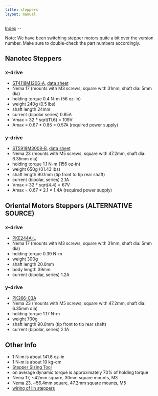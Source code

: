 ```yaml
---
title: steppers
layout: manual
---
```


[Index](index) --

Note: We have been switching stepper motors quite a bit over the version number. Make sure to double-check the part numbers accordingly.


Nanotec Steppers
------------------------------------

### x-drive

* [ST4118M1206-A](http://en.nanotec.com/steppermotor_st4118.html), [data sheet](http://dl.dropbox.com/u/9430160/lasersaur/ST4118M1206.pdf)
* Nema 17 (mounts with M3 screws, square with 31mm, shaft dia: 5mm dia)
* holding torque 0.4 N-m (56 oz-in)
* weight 240g (0.5 lbs)
* shaft length 24mm
* current (bipolar series) 0.85A
* Vmax = 32 * sqrt(11.6) = 109V
* Amax = 0.67 * 0.85 = 0.57A (required power supply)


### y-drive

* [ST5918M3008-B](http://en.nanotec.com/steppermotor_st5918.html), [data sheet](http://dl.dropbox.com/u/9430160/lasersaur/ST5918M3008.pdf)
* Nema 23  (mounts with M5 screws, square with 47.2mm, shaft dia: 6.35mm dia)
* holding torque 1.1 N-m (156 oz-in)
* weight 650g (01.43 lbs)
* shaft length 90.1mm (tip front to tip rear shaft)
* current (bipolar, series) 2.1A
* Vmax = 32 * sqrt(4.4) = 67V
* Amax = 0.67 * 2.1 = 1.4A (required power supply)


Oriental Motors Steppers (ALTERNATIVE SOURCE)
----------------------------------------
### x-drive

* [PKE244A-L](http://www.orientalmotor.eu/Products/Stepper_motors/Stepper_motors/High_efficiency_2_phase_motors_pke/?&feld055=0.39+Nm&arid=4672&dwn=artnr)
* Nema 17 (mounts with M3 screws, square with 31mm, shaft dia: 5mm dia)
* holding torque 0.39 N-m
* weight 300g
* shaft length 20.0mm
* body length 39mm
* current (bipolar, series) 1.2A


### y-drive

* [PK266-03A](
http://www.orientalmotor.eu/Products/Stepper_motors/Stepper_motors/2phase_motors_pk/?&arid=4561&up=feld055)
* Nema 23  (mounts with M5 screws, square with 47.2mm, shaft dia: 6.35mm dia)
* holding torque 1.17 N-m
* weight 700g
* shaft length 90.0mm (tip front to tip rear shaft)
* current (bipolar, series) 2.1A



Other Info
---------

* 1 N-m is about 141.6 oz-in
* 1 N-m is about 10 kg-cm
* [Stepper Sizing Tool](http://www.orientalmotor.com/support/motor-sizing.html)
* on average dynamic torque is approximately 70% of holding torque
* Nema 17, ~42mm square, 30mm square mounts, M3
* Nema 23, ~56.4mm square, 47.2mm square mounts,  M5
* [wiring of lin steppers](http://www.linengineering.com/line/contents/stepmotors/Wiring_Connections.aspx)
